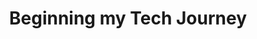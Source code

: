 ---
title: Beginning my Tech Journey
description: Finding my passions and immersing myself into work that if satisfying
read_time: "2 min"
img-sm: ""
img-lg: ""
category: personal
tags: personal
layout: post
---